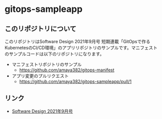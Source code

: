 # gitops-sampleapp
## このリポジトリについて
このリポジトリはSoftware Design 2021年9月号 短期連載「GitOpsで作るKubernetesのCI/CD環境」のアプリリポジトリのサンプルです。マニフェストのサンプルコードは以下のリポジトリになります。

* マニフェストリポジトリのサンプル
    * https://github.com/amaya382/gitops-manifest
* アプリ変更のプルリクエスト
    * https://github.com/amaya382/gitops-sampleapp/pull/1


## リンク
* [Software Design 2021年9月号](https://gihyo.jp/magazine/SD/archive/2021/202109)
